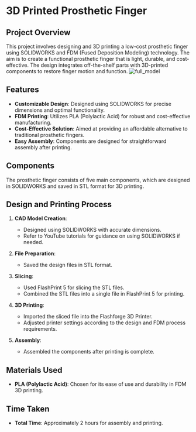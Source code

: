 # 3D Printed Prosthetic Finger

## Project Overview

This project involves designing and 3D printing a low-cost prosthetic finger using SOLIDWORKS and FDM (Fused Deposition Modeling) technology. The aim is to create a functional prosthetic finger that is light, durable, and cost-effective. The design integrates off-the-shelf parts with 3D-printed components to restore finger motion and function.
![full_model](https://github.com/user-attachments/assets/c5e595f6-325c-4ad3-89a5-97374a82fd40)


## Features

- **Customizable Design**: Designed using SOLIDWORKS for precise dimensions and optimal functionality.
- **FDM Printing**: Utilizes PLA (Polylactic Acid) for robust and cost-effective manufacturing.
- **Cost-Effective Solution**: Aimed at providing an affordable alternative to traditional prosthetic fingers.
- **Easy Assembly**: Components are designed for straightforward assembly after printing.

## Components

The prosthetic finger consists of five main components, which are designed in SOLIDWORKS and saved in STL format for 3D printing.

## Design and Printing Process

1. **CAD Model Creation**: 
   - Designed using SOLIDWORKS with accurate dimensions.
   - Refer to YouTube tutorials for guidance on using SOLIDWORKS if needed.

2. **File Preparation**:
   - Saved the design files in STL format.

3. **Slicing**:
   - Used FlashPrint 5 for slicing the STL files.
   - Combined the STL files into a single file in FlashPrint 5 for printing.

4. **3D Printing**:
   - Imported the sliced file into the Flashforge 3D Printer.
   - Adjusted printer settings according to the design and FDM process requirements.

5. **Assembly**:
   - Assembled the components after printing is complete.

## Materials Used

- **PLA (Polylactic Acid)**: Chosen for its ease of use and durability in FDM 3D printing.

## Time Taken

- **Total Time**: Approximately 2 hours for assembly and printing.



